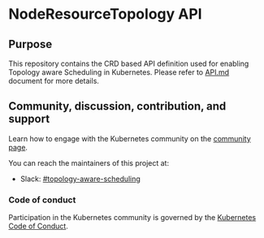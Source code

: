 # NodeResourceTopology API

## Purpose
This repository contains the CRD based API definition used for enabling Topology aware Scheduling in Kubernetes.
Please refer to [API.md](./API.md) document for more details.

## Community, discussion, contribution, and support

Learn how to engage with the Kubernetes community on the [community page](http://kubernetes.io/community/).

You can reach the maintainers of this project at:

- Slack: [#topology-aware-scheduling](https://kubernetes.slack.com/archives/C012XSGFZQE)

### Code of conduct

Participation in the Kubernetes community is governed by the [Kubernetes Code of Conduct](code-of-conduct.md).

[owners]: https://git.k8s.io/community/contributors/guide/owners.md
[Creative Commons 4.0]: https://git.k8s.io/website/LICENSE
